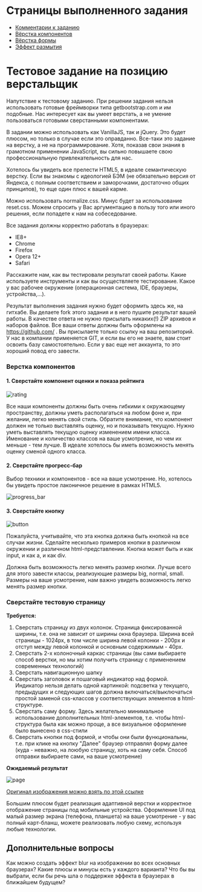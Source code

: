 # Страницы выполненного задания
- [Комментарии к заданию](html/index.html)
- [Вёрстка компонентов](html/components.html)
- [Вёрстка формы](html/form.html)
- [Эффект размытия](html/blur.html)

Тестовое задание на позицию верстальщик
==================
Напутствие к тестовому заданию. При решении задания нельзя использовать готовые фреймворки типа getbootstrap.com и им подобные. Нас интересует как вы умеет верстать, а не умение пользоваться готовыми сверстанными компонентами.

В задании можно использовать как VanillaJS, так и jQuery. Это будет плюсом, но только в случае если это оправданно. Все-таки это задание на верстку, а не на программирование. Хотя, показав свои знания в грамотном применении JavaScript, вы сильно повышаете свою профессиональную привлекательность для нас.

Хотелось бы увидеть все прелести HTML5, в идеале семантическую верстку. Если вы знакомы с идеологией БЭМ (не обязательно версия от Яндекса, с полным соответствием и заморочками, достаточно общих принципов), то еще один плюс к вашей карме.

Можно использовать normalize.css. Минус будет за использование reset.css. Можем спросить у Вас аргументацию в пользу того или иного решения, если попадете к нам на собеседование.

Все задания должны корректно работать в браузерах:
- IE8+
- Chrome
- Firefox
- Opera 12+
- Safari

Расскажите нам, как вы тестировали результат своей работы. Какие используете инструменты и как вы осуществляете тестирование. Какое у вас рабочее окружение (операционная система, IDE, браузеры, устройства,…).

Результат выполнения задания нужно будет оформить здесь же, на гитхабе. Вы делаете fork этого задания и в него пушите результат вашей работы. В качестве ответа не нужно присылать никаких(!) ZIP архивов и наборов файлов. Все ваши ответы должны быть оформлены на https://github.com/ . Вы присылаете только ссылку на ваш репозиторий. У нас в компании применяется GIT, и если вы его не знаете, вам стоит освоить базу самостоятельно. Если у вас еще нет аккаунта, то это хороший повод его завести.

### Верстка компонентов

#### 1. Сверстайте компонент оценки и показа рейтинга 

![rating]( http://img-fotki.yandex.ru/get/6827/9330072.e/0_11ffdb_166c4091_orig.png)

Все наши компоненты должны быть очень гибкими к окружающему пространству, должны уметь располагаться на любом фоне и, при желании, легко менять свой стиль. Обратите внимание, что компонент должен не только выставлять оценку, но и показывать текущую. Нужно уметь выставлять текущую оценку изменением имени класса. Именование и количество классов на ваше усмотрение, но чем их меньше - тем лучше. В идеале хотелось бы иметь возможность менять оценку сменой одного класса.

#### 2. Сверстайте прогресс-бар
Выбор техники и компонентов - все на ваше усмотрение. Но, хотелось бы увидеть простое лаконичное решение в рамках HTML5.

![progress_bar]( http://img-fotki.yandex.ru/get/6829/9330072.e/0_11ffdc_55e43581_orig.png)

#### 3. Сверстайте кнопку

![button]( http://img-fotki.yandex.ru/get/6804/9330072.e/0_11ffdd_7a4aa524_orig.png)

Пожалуйста, учитывайте, что эта кнопка должна быть кнопкой на все случаи жизни. Сделайте несколько примеров кнопки в различном окружении и различном html-представлении. Кнопка может быть и как input, и как a, и как div.

Должна быть возможность легко менять размер кнопки. Лучше всего для этого завести классы, реализующие размеры big, normal, small. Размеры на ваше усмотрение, нам важно увидеть возможность легко менять размер кнопки.

### Сверстайте тестовую страницу

**Требуется:**

1. Сверстать страницу из двух колонок. Страница фиксированной ширины, т.е. она не зависит от ширины окна браузера. Ширина всей страницы - 1024px, в том числе ширина левой колонки - 200px и отступ между левой колонкой и основным содержимым - 40px.
2. Сверстать 2-х колоночный каркас страницы (вы сами выбираете способ верстки, но мы хотим получить страницу с применением современных технологий)
3. Сверстать навигационную шапку
4. Сверстать заголовок и пошаговый индикатор над формой. Индикатор нельзя делать одной картинкой: подсветка у текущего, предыдущих и следующих шагов должна включаться/выключаться простой заменой css-классов у соответствующих элементов в html-структуре.
5. Сверстать саму форму. Здесь желательно минимальное использование дополнительных html-элементов, т.е. чтобы html-структура была как можно проще, а все визуальное оформление было вынесено в css-стили
6. Сверстать кнопки под формой, и чтобы они были функциональны, т.е. при клике на кнопку "Далее" браузер отправлял форму далее (куда - неважно, на лоюбую страницу, хоть на саму себя. Способ отправки выбираете сами, на ваше усмотрение)

**Ожидаемый результат**

![page](http://img-fotki.yandex.ru/get/6734/9330072.e/0_11ffe0_94c8c2d0_L.png)

[Оригинал изображения можно взять по этой ссылке](http://img-fotki.yandex.ru/get/6734/9330072.e/0_11ffe0_94c8c2d0_orig.png)

Большим плюсом будет реализация адаптивной верстки и корректное отображение страницы под мобильные устройства. Оформление UI под малый размер экрана (телефона, планшета) на ваше усмотрение - у вас полный карт-бланш, можете реализовать любую схему, используя любые технологии.


## Дополнительные вопросы
Как можно создать эффект blur на изображении во всех основных браузерах? Какие плюсы и минусы есть у каждого варианта? Что бы вы выбрали, если бы речь шла о поддержке эффекта в браузерах в ближайшем будущем?


